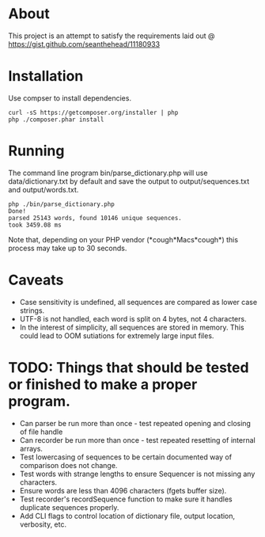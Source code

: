 About
===
This project is an attempt to satisfy the requirements laid out @ https://gist.github.com/seanthehead/11180933

Installation
===
Use compser to install dependencies.
```
curl -sS https://getcomposer.org/installer | php
php ./composer.phar install
```

Running
===
The command line program bin/parse\_dictionary.php will use data/dictionary.txt by default and save the output to output/sequences.txt and output/words.txt.
```
php ./bin/parse_dictionary.php
Done!
parsed 25143 words, found 10146 unique sequences.
took 3459.08 ms
```

Note that, depending on your PHP vendor (\*cough\*Macs\*cough\*) this process may take up to 30 seconds.

Caveats
===
 * Case sensitivity is undefined, all sequences are compared as lower case strings.
 * UTF-8 is not handled, each word is split on 4 bytes, not 4 characters.
 * In the interest of simplicity, all sequences are stored in memory.  This could lead to OOM sutiations for extremely large input files.

TODO: Things that should be tested or finished to make a proper program.
===
 * Can parser be run more than once - test repeated opening and closing of file handle
 * Can recorder be run more than once - test repeated resetting of internal arrays.
 * Test lowercasing of sequences to be certain documented way of comparison does not change.
 * Test words with strange lengths to ensure Sequencer is not missing any characters.
 * Ensure words are less than 4096 characters (fgets buffer size).
 * Test recorder's recordSequence function to make sure it handles duplicate sequences properly.
 * Add CLI flags to control location of dictionary file, output location, verbosity, etc.
